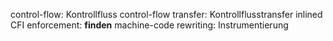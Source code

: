 control-flow: Kontrollfluss
control-flow transfer: Kontrollflusstransfer
inlined CFI enforcement: **finden**
machine-code rewriting: Instrumentierung
